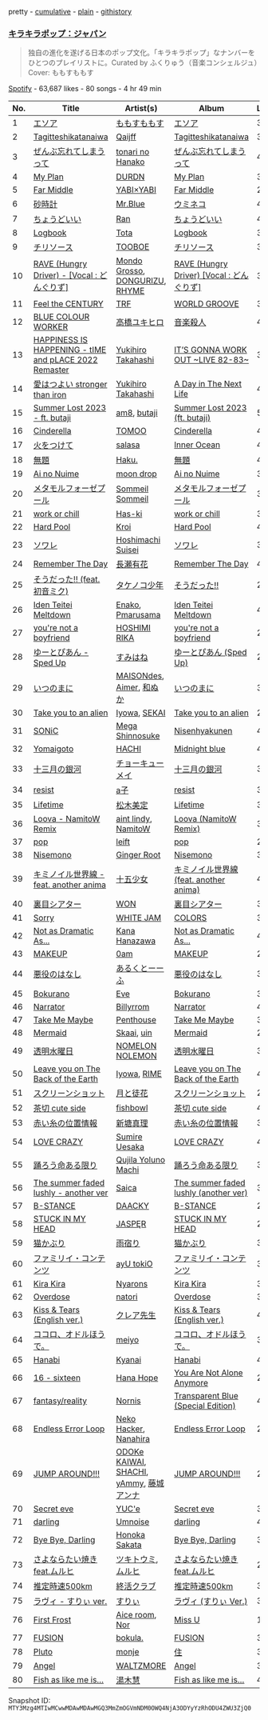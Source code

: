 pretty - [cumulative](/playlists/cumulative/37i9dQZF1DWVlypmfyCIGr.md) - [plain](/playlists/plain/37i9dQZF1DWVlypmfyCIGr) - [githistory](https://github.githistory.xyz/mackorone/spotify-playlist-archive/blob/main/playlists/plain/37i9dQZF1DWVlypmfyCIGr)

### [キラキラポップ：ジャパン](https://open.spotify.com/playlist/37i9dQZF1DWVlypmfyCIGr)

> 独自の進化を遂げる日本のポップ文化。「キラキラポップ」なナンバーをひとつのプレイリストに。Curated by ふくりゅう（音楽コンシェルジュ）Cover: ももすももす

[Spotify](https://open.spotify.com/user/spotify) - 63,687 likes - 80 songs - 4 hr 49 min

| No. | Title | Artist(s) | Album | Length |
|---|---|---|---|---|
| 1 | [エソア](https://open.spotify.com/track/6JIIzfPFXofQvU7h4OQqWy) | [ももすももす](https://open.spotify.com/artist/09xFgYi2WMH18mnuipigzN) | [エソア](https://open.spotify.com/album/3hZzkUyGJ3s7sngXGLDOo5) | 3:29 |
| 2 | [Tagitteshikatanaiwa](https://open.spotify.com/track/0J5CJIiLVnjSeSJRY6apvk) | [Qaijff](https://open.spotify.com/artist/2ybYclZz8KsmrgwlK8Em1X) | [Tagitteshikatanaiwa](https://open.spotify.com/album/3lMdHtI6LFxPjzrHRJ5mtt) | 3:25 |
| 3 | [ぜんぶ忘れてしまうって](https://open.spotify.com/track/5L8Lg7dRIoj5sVpZWYKm7f) | [tonari no Hanako](https://open.spotify.com/artist/3p7Un86kbW52HgEPeoyl26) | [ぜんぶ忘れてしまうって](https://open.spotify.com/album/6Jw8XplzFdB20xdUUJ9xoN) | 4:26 |
| 4 | [My Plan](https://open.spotify.com/track/2MKuMuQZbLOW16zXQksZse) | [DURDN](https://open.spotify.com/artist/5u1MCRvQ3cA2Y9BpLSZIeg) | [My Plan](https://open.spotify.com/album/5tnh0GwxdYRH5aVxVBm52e) | 3:43 |
| 5 | [Far Middle](https://open.spotify.com/track/0xLdA7l1vOtMJTynqt7qkJ) | [YABI×YABI](https://open.spotify.com/artist/5lNh74hra4Q3pgXdV8nMjz) | [Far Middle](https://open.spotify.com/album/1SgmpdT9zS4CFjjbmAxov1) | 2:59 |
| 6 | [砂時計](https://open.spotify.com/track/1NDMpHHTJM47OzZpA1ppsR) | [Mr.Blue](https://open.spotify.com/artist/3YcukRxoVHXRXTvBVnylet) | [ウミネコ](https://open.spotify.com/album/3AimFRG2kARwi1xYLgaM7n) | 4:01 |
| 7 | [ちょうどいい](https://open.spotify.com/track/2RQtBIL9AwbRPg3fRsD2Gh) | [Ran](https://open.spotify.com/artist/79b158VP6p9yoQpqIqU4UR) | [ちょうどいい](https://open.spotify.com/album/2qeEeymaJkft95IGi3p0ii) | 4:01 |
| 8 | [Logbook](https://open.spotify.com/track/7Dm0vGq2EZnok8p2PQjkMH) | [Tota](https://open.spotify.com/artist/6RptmPevPKd4YVK1VRpK3F) | [Logbook](https://open.spotify.com/album/4XpPPretRm4hVnvBi3depc) | 3:17 |
| 9 | [チリソース](https://open.spotify.com/track/0puXMsnxiQiInzLWsAAdQo) | [TOOBOE](https://open.spotify.com/artist/0HZLpOSMHpalBlUnONhynN) | [チリソース](https://open.spotify.com/album/5dE8yVhNvFYkxVVMux6Kk9) | 3:04 |
| 10 | [RAVE \(Hungry Driver\) \- \[Vocal : どんぐりず\]](https://open.spotify.com/track/1zLc5bbc7EoXyO8KsVpscC) | [Mondo Grosso](https://open.spotify.com/artist/4d2zOuYJHBPJTpVblHEKJb), [DONGURIZU](https://open.spotify.com/artist/1K4Acb9dvEU10jF5pGfJ3v), [RHYME](https://open.spotify.com/artist/5soNcAUPxpWwipU594dlqZ) | [RAVE \(Hungry Driver\) \[Vocal : どんぐりず\]](https://open.spotify.com/album/06mbcfz9YUIqeojWHHmb4B) | 3:57 |
| 11 | [Feel the CENTURY](https://open.spotify.com/track/0UYbWIkOhqBUrNzBVki8K9) | [TRF](https://open.spotify.com/artist/74UwkYjA5WAPyrTYFO3mW9) | [WORLD GROOVE](https://open.spotify.com/album/0sObqoToUo9FDX2Yjh1jYk) | 3:39 |
| 12 | [BLUE COLOUR WORKER](https://open.spotify.com/track/1osaMqmt2xiiPqgYZGJIij) | [高橋ユキヒロ](https://open.spotify.com/artist/0pkyrLngibQ5r4jqB08mH4) | [音楽殺人](https://open.spotify.com/album/3rMkwQudG1pEqEmEVIU7iI) | 4:33 |
| 13 | [HAPPINESS IS HAPPENING \- tIME and pLACE 2022 Remaster](https://open.spotify.com/track/1GAe5Ra6lsYZyqi2RY28Ij) | [Yukihiro Takahashi](https://open.spotify.com/artist/5Rv28BOArteQRhL8YUYgD5) | [IT’S GONNA WORK OUT \~LIVE 82\-83\~](https://open.spotify.com/album/2KoA3AfpEioh4vWyPM6mOE) | 3:41 |
| 14 | [愛はつよい stronger than iron](https://open.spotify.com/track/1GmjbO6VA5T2eNDboVuTTc) | [Yukihiro Takahashi](https://open.spotify.com/artist/5Rv28BOArteQRhL8YUYgD5) | [A Day in The Next Life](https://open.spotify.com/album/0uNuFD2UDjfsG9WB0Q9rFz) | 4:39 |
| 15 | [Summer Lost 2023 \- ft\. butaji](https://open.spotify.com/track/0UbO2ZCgpNlPRGWGiWQCeP) | [am8](https://open.spotify.com/artist/5GtEx6JS3XBlOL4J7Xhh1r), [butaji](https://open.spotify.com/artist/2bsLk9rBYLaDCtexh8qO2I) | [Summer Lost 2023 \(ft\. butaji\)](https://open.spotify.com/album/1M4kqTNWIdKFIOUvh173uy) | 5:31 |
| 16 | [Cinderella](https://open.spotify.com/track/3X5C1Q3V5dIsIKq2Duj0PK) | [TOMOO](https://open.spotify.com/artist/6rm1uaZjykvKCobTzRPs35) | [Cinderella](https://open.spotify.com/album/5OSFxPHnLpbNav9WmFU9VK) | 4:35 |
| 17 | [火をつけて](https://open.spotify.com/track/1b0CUQ3HX7tl4eoLKRUxN3) | [salasa](https://open.spotify.com/artist/5WcurhZ9M2BpSQWhUC4oPc) | [Inner Ocean](https://open.spotify.com/album/1wtnBDpaRDystPjLmcX2D1) | 4:39 |
| 18 | [無題](https://open.spotify.com/track/2hbHJG0sHLmu7aMKkzKeLU) | [Haku.](https://open.spotify.com/artist/5qJEtz7aC2nwA9LsjfkGVM) | [無題](https://open.spotify.com/album/4wLX3Pv3g9b8FjEb2A5Ti8) | 4:59 |
| 19 | [Ai no Nuime](https://open.spotify.com/track/2VrLKMGOl1xiqMePpmBe3V) | [moon drop](https://open.spotify.com/artist/1fqzuhLXIimUwLTU6HzBse) | [Ai no Nuime](https://open.spotify.com/album/4TpFPHYF6Qpz8Mq5zPLtHT) | 3:59 |
| 20 | [メタモルフォーゼプール](https://open.spotify.com/track/7GBcyqkDWLI93D1GRxU73s) | [Sommeil Sommeil](https://open.spotify.com/artist/6HK15dcp6cE6r1XHo07Ldw) | [メタモルフォーゼプール](https://open.spotify.com/album/5i7qUlUWZisZUTnirhgA5a) | 3:48 |
| 21 | [work or chill](https://open.spotify.com/track/0QVVheKTQKBS8HGGsmNPa0) | [Has\-ki](https://open.spotify.com/artist/7pvleOZtwMfQPOkZ57czSA) | [work or chill](https://open.spotify.com/album/7h4sO9cTXIusK6yRn7BjxV) | 3:13 |
| 22 | [Hard Pool](https://open.spotify.com/track/4WVOYJcZi5QhrBVp7sSelj) | [Kroi](https://open.spotify.com/artist/4S8J8Nct8lHsbzAeNJXcJa) | [Hard Pool](https://open.spotify.com/album/6iTuwCBoK9AHf5EaOAVDoo) | 4:36 |
| 23 | [ソワレ](https://open.spotify.com/track/7dbAKZNlWhIdmmINkHeKL7) | [Hoshimachi Suisei](https://open.spotify.com/artist/726WiFmWkohzodUxK3XjHX) | [ソワレ](https://open.spotify.com/album/7mLp1yLUJdrWyHWmvCTUCz) | 3:48 |
| 24 | [Remember The Day](https://open.spotify.com/track/1MgY8UGlEph0KdiRZpb3kY) | [長瀬有花](https://open.spotify.com/artist/4eEVWfAuVUPgwMXWQiD4zX) | [Remember The Day](https://open.spotify.com/album/6EfQIqKinvqUspuPjpit1A) | 4:06 |
| 25 | [そうだった!! \(feat\. 初音ミク\)](https://open.spotify.com/track/6kZaGOtlo8oLRqFogE3UQa) | [タケノコ少年](https://open.spotify.com/artist/1B1jSMK8pabW2JPBgYvF0K) | [そうだった!!](https://open.spotify.com/album/5d8XRmbV4o2nP87FjIjPkc) | 2:40 |
| 26 | [Iden Teitei Meltdown](https://open.spotify.com/track/3ChPJQvs0HvyNy7j3AbBzK) | [Enako](https://open.spotify.com/artist/0oC1SMfDzyyr7Tlzu2s63i), [Pmarusama](https://open.spotify.com/artist/7G6CzEvibsxpjfOIktMQEO) | [Iden Teitei Meltdown](https://open.spotify.com/album/2tCVHP4OBLBnz3bT7fz0G7) | 4:03 |
| 27 | [you're not a boyfriend](https://open.spotify.com/track/0lxjewJIsZROFsX5XT2r76) | [HOSHIMI RIKA](https://open.spotify.com/artist/20eGFcXmCEjVPVJUbTa7Oz) | [you're not a boyfriend](https://open.spotify.com/album/5N10YQP1CwxbShT1zBu2v8) | 2:52 |
| 28 | [ゆーとぴあん \- Sped Up](https://open.spotify.com/track/1UIwwbn5qnTewaWTaWu9kv) | [すみはね](https://open.spotify.com/artist/2YPJV3Cwy9o5DzRSCLnfjc) | [ゆーとぴあん \(Sped Up\)](https://open.spotify.com/album/6ZeLtwY1hsOtl6ANY76uZT) | 2:50 |
| 29 | [いつのまに](https://open.spotify.com/track/1VZMySTb2Sqs30c0FaO9H0) | [MAISONdes](https://open.spotify.com/artist/7LTiBdByoaUd329wCpmMcM), [Aimer](https://open.spotify.com/artist/0bAsR2unSRpn6BQPEnNlZm), [和ぬか](https://open.spotify.com/artist/6LesPuO1nhgJ2acJ4MjyBI) | [いつのまに](https://open.spotify.com/album/6fWI3YkfSUUL5QY1yfTDyB) | 3:28 |
| 30 | [Take you to an alien](https://open.spotify.com/track/6woZXopgnH4lLfTUTozl5X) | [Iyowa](https://open.spotify.com/artist/0gox2jF74UUFl8bDQYyTFr), [SEKAI](https://open.spotify.com/artist/6qDO45frC0zdEFbD2uNufe) | [Take you to an alien](https://open.spotify.com/album/2ATM1JEbrFNTvNuknG0VG6) | 2:47 |
| 31 | [SONiC](https://open.spotify.com/track/4f5YVTA1gjpVUQ8nW56qlJ) | [Mega Shinnosuke](https://open.spotify.com/artist/72owWXEwmyfKq3ajrajPAN) | [Nisenhyakunen](https://open.spotify.com/album/2CnyO0qAA0Cw2Otdtk0J2n) | 4:09 |
| 32 | [Yomaigoto](https://open.spotify.com/track/7xXSB4yb9b6DRxTrIdLpDJ) | [HACHI](https://open.spotify.com/artist/2ksMoRs5T9ErEe5H7gxv7C) | [Midnight blue](https://open.spotify.com/album/2bTfUWWhDsyehtTvaegNP6) | 4:07 |
| 33 | [十三月の銀河](https://open.spotify.com/track/19R8lKats8O7XXFIu313tw) | [チョーキューメイ](https://open.spotify.com/artist/5ZFxExn8YICZm9JFo9dqTq) | [十三月の銀河](https://open.spotify.com/album/7u6Q2awmZfrVL1uIVIIVJ6) | 3:47 |
| 34 | [resist](https://open.spotify.com/track/6khuTEUHWdsmBP0mq4OPUK) | [a子](https://open.spotify.com/artist/4ckGkK52pqm5j41Voz7lg4) | [resist](https://open.spotify.com/album/5Ra8mfJupN7wOuDJaCAdOi) | 3:26 |
| 35 | [Lifetime](https://open.spotify.com/track/19ifncpKx4A8IDEEFHCCZC) | [松木美定](https://open.spotify.com/artist/4VytANV5Kt1OqJpzkkc6wA) | [Lifetime](https://open.spotify.com/album/3biCMPJLQKjynlXeJBZcDg) | 3:23 |
| 36 | [Loova \- NamitoW Remix](https://open.spotify.com/track/428s46pgmgdwsWKnX3Ybw4) | [aint lindy](https://open.spotify.com/artist/1fQGGKBMELqEeoBsoywDrC), [NamitoW](https://open.spotify.com/artist/0YFwbBZlDAcYlg2GCVnoZr) | [Loova \(NamitoW Remix\)](https://open.spotify.com/album/6gskNUj1FSK9PRuLHvuryr) | 3:16 |
| 37 | [pop](https://open.spotify.com/track/7rYHykgHRTkilVc0tU4GXx) | [leift](https://open.spotify.com/artist/57gMLz4GGinuQk4YnwwNv3) | [pop](https://open.spotify.com/album/5GEDdOP4VyYSwS4qVoAulG) | 2:51 |
| 38 | [Nisemono](https://open.spotify.com/track/2pKk2VK9uSKfAq9rtDPJef) | [Ginger Root](https://open.spotify.com/artist/4UAW69682T7N0wrABUhqx0) | [Nisemono](https://open.spotify.com/album/7taDp3ENsj9voOAwVQ36PQ) | 3:01 |
| 39 | [キミノイル世界線 \- feat\. another anima](https://open.spotify.com/track/1bfBRHT9vhyfKmGeJUrZdy) | [十五少女](https://open.spotify.com/artist/4QmLN7dXAOKWnZO9efWX5d) | [キミノイル世界線 \(feat\. another anima\)](https://open.spotify.com/album/2BjAHeSPzfrfulICFUaVIb) | 4:34 |
| 40 | [裏目シアター](https://open.spotify.com/track/6uNbvR25P2N6UJuIu1QKJ5) | [WON](https://open.spotify.com/artist/1w5kguKKWpMp9eoEVUQrbf) | [裏目シアター](https://open.spotify.com/album/1MOP0YFjTGeGkamOxZE01Z) | 3:21 |
| 41 | [Sorry](https://open.spotify.com/track/4D7cOlQz46mcaDrjSG17HX) | [WHITE JAM](https://open.spotify.com/artist/4F0WbuD4S82qZOkTYbsUxJ) | [COLORS](https://open.spotify.com/album/1HBspwW907zywL4plqTl0M) | 3:38 |
| 42 | [Not as Dramatic As...](https://open.spotify.com/track/2GW9aPk5YhY247H8G5UV45) | [Kana Hanazawa](https://open.spotify.com/artist/44u07DJH5eTBDjhZ7LpMO0) | [Not as Dramatic As...](https://open.spotify.com/album/2Om7Uwqh3tLBAu2iSKdZkR) | 4:22 |
| 43 | [MAKEUP](https://open.spotify.com/track/1rZR1s6E11pAsMjEJXz26m) | [0am](https://open.spotify.com/artist/5y1AqWocona4stBLsBw1UJ) | [MAKEUP](https://open.spotify.com/album/6pm0FkkNulaOjTU3MsVMu4) | 2:53 |
| 44 | [悪役のはなし](https://open.spotify.com/track/5Pem1B63fMtaxZonslKJZN) | [あるくとーーふ](https://open.spotify.com/artist/5MWrOG9C4xK1wPeH6Wk36W) | [悪役のはなし](https://open.spotify.com/album/4OXm75F4V2I0XVGcxYsvHZ) | 3:23 |
| 45 | [Bokurano](https://open.spotify.com/track/7F3R31tU4vNWrdsjNrURQX) | [Eve](https://open.spotify.com/artist/58oPVy7oihAEXE0Ott6JOf) | [Bokurano](https://open.spotify.com/album/0dS6KlBzeDJQsWZ2Krmjhh) | 3:32 |
| 46 | [Narrator](https://open.spotify.com/track/0zOWnG299pfQHjk2Tce0ri) | [Billyrrom](https://open.spotify.com/artist/7our8lu1Vk9CLnFEu3JEbc) | [Narrator](https://open.spotify.com/album/5omG3PWEuLsXaqwtg9cw6G) | 4:28 |
| 47 | [Take Me Maybe](https://open.spotify.com/track/0Sq6O7MvmJKmZxJEerxPte) | [Penthouse](https://open.spotify.com/artist/50QaWH5OLY3Pkt1XNCGk6L) | [Take Me Maybe](https://open.spotify.com/album/52MbpIB9e7evYxkk6g84ut) | 3:27 |
| 48 | [Mermaid](https://open.spotify.com/track/5KpPfyynOV0kCOaHXd5eeb) | [Skaai](https://open.spotify.com/artist/4L05lOQs0iZSVhrnnqS66E), [uin](https://open.spotify.com/artist/4QeHs1eoKjxJLPFOkgsNjw) | [Mermaid](https://open.spotify.com/album/5bmgJcXApczi08TVQGNR8F) | 2:54 |
| 49 | [透明水曜日](https://open.spotify.com/track/11cHqGM2BiA75FwR5fLKvL) | [NOMELON NOLEMON](https://open.spotify.com/artist/3PRXdiVu8lUkeCKw4ZUX4B) | [透明水曜日](https://open.spotify.com/album/174wQBTQffHFDIoZi7RG1N) | 3:47 |
| 50 | [Leave you on The Back of the Earth](https://open.spotify.com/track/5DKaFBMgVA3Q0kFUOV9mq1) | [Iyowa](https://open.spotify.com/artist/0gox2jF74UUFl8bDQYyTFr), [RIME](https://open.spotify.com/artist/30RZR7IC98iYiy0YA2wHj7) | [Leave you on The Back of the Earth](https://open.spotify.com/album/6dRn2JO4oXS5uvnUguAFx6) | 4:21 |
| 51 | [スクリーンショット](https://open.spotify.com/track/1w2eTuu7O2LvA1xokGFloA) | [月と徒花](https://open.spotify.com/artist/6Dc0ZVkKdA7QGiFEEfAuCE) | [スクリーンショット](https://open.spotify.com/album/3RXQvjtw007HzMKTagraNO) | 2:25 |
| 52 | [茶切 cute side](https://open.spotify.com/track/2T687EjxU6Y55bBuNytiU9) | [fishbowl](https://open.spotify.com/artist/1nyeiKFHnbe9QsI8bOjGK5) | [茶切 cute side](https://open.spotify.com/album/3huDT0W6f2nmxKg5oPiZpi) | 4:56 |
| 53 | [赤い糸の位置情報](https://open.spotify.com/track/3bKejTxIIH5JdkqZYJjwHP) | [新塘真理](https://open.spotify.com/artist/4zVYI9yNrr1SFPePXLdKgg) | [赤い糸の位置情報](https://open.spotify.com/album/1hoU4tb089tNGH3447CESi) | 3:05 |
| 54 | [LOVE CRAZY](https://open.spotify.com/track/4RjxJlyjU6cMrv4dJH5XtP) | [Sumire Uesaka](https://open.spotify.com/artist/4hRg5l2hXQl3lAzffFF8P8) | [LOVE CRAZY](https://open.spotify.com/album/59K14Vh4mIaPjRHsCuP9B8) | 4:04 |
| 55 | [踊ろう命ある限り](https://open.spotify.com/track/3iODGH9tZZ7vrjXzvoQ3aE) | [Qujila Yoluno Machi](https://open.spotify.com/artist/3hdtbNgPSlPKcE082xdCMq) | [踊ろう命ある限り](https://open.spotify.com/album/4VUlJEGhVA4qa5vAuH625w) | 3:42 |
| 56 | [The summer faded lushly \- another ver](https://open.spotify.com/track/67DFjdK8kM3J5b3qhgiFxN) | [Saica](https://open.spotify.com/artist/7qEEzVU8qrl6cgQypPkvK5) | [The summer faded lushly \(another ver\)](https://open.spotify.com/album/0kcARmveWTR7r9yHAQwLPq) | 3:06 |
| 57 | [B\-STANCE](https://open.spotify.com/track/7E3VAqyzHPXBfiLZpstM7m) | [DAACKY](https://open.spotify.com/artist/2zh5z1RyMTSbHORVP4oD1t) | [B\-STANCE](https://open.spotify.com/album/5Rs1514dfz2g2Y3gleRHK6) | 2:50 |
| 58 | [STUCK IN MY HEAD](https://open.spotify.com/track/3qwFTRYa0YG0UyUqLcyctt) | [JASPĘR](https://open.spotify.com/artist/1pyg2ihnuRiqlkOxzRTXz7) | [STUCK IN MY HEAD](https://open.spotify.com/album/7j8JItI7nByJjEXlXIFNUp) | 2:51 |
| 59 | [猫かぶり](https://open.spotify.com/track/63YKp0qJprGUxgK5fl5bCz) | [雨宿り](https://open.spotify.com/artist/59BLjrTwyCqE9R4W1BovYK) | [猫かぶり](https://open.spotify.com/album/6dYJSeGgkI6kF3FeR8eapR) | 3:47 |
| 60 | [ファミリイ・コンテンツ](https://open.spotify.com/track/67V5axrqkSQF6azx2GNAIj) | [ayU tokiO](https://open.spotify.com/artist/3hu4NDbJsdOALVe4K61lHE) | [ファミリイ・コンテンツ](https://open.spotify.com/album/7DWzRqtaOkiryJLcfVBo2m) | 3:17 |
| 61 | [Kira Kira](https://open.spotify.com/track/3rVOvd1vkcXfCfpc25nF1D) | [Nyarons](https://open.spotify.com/artist/4L5K9BR3qaZQw8QAoMBUta) | [Kira Kira](https://open.spotify.com/album/2ec2A5N1Kvbf11SjVOHD0h) | 3:43 |
| 62 | [Overdose](https://open.spotify.com/track/2Dzzhb1oV5ckgOjWZLraIB) | [natori](https://open.spotify.com/artist/6WmXWHmfBMhupyIs8MSqtu) | [Overdose](https://open.spotify.com/album/1ieXthJ9zXRWqTU8ROAeJa) | 3:17 |
| 63 | [Kiss & Tears \(English ver.\)](https://open.spotify.com/track/5PBKr0KjMP1E55K1yTZmWQ) | [クレア先生](https://open.spotify.com/artist/2UYorLBd8xM9DmDvneSN8V) | [Kiss & Tears \(English ver.\)](https://open.spotify.com/album/5DYtOuRDmco7yz0dcZf2ll) | 4:21 |
| 64 | [ココロ、オドルほうで。](https://open.spotify.com/track/3MKxwNgUa4FgU0cKBQSd9W) | [meiyo](https://open.spotify.com/artist/6ggtLFRSvZsS61lbxLujd9) | [ココロ、オドルほうで。](https://open.spotify.com/album/5ISBD7UVkovU4Hssok3i82) | 3:11 |
| 65 | [Hanabi](https://open.spotify.com/track/0jvIT6Y6Pioojp6zbWPwDg) | [Kyanai](https://open.spotify.com/artist/42ogLtXLVjZryRz9j1zvOm) | [Hanabi](https://open.spotify.com/album/2jN410OU5XoYoQ1DqF9f7K) | 4:43 |
| 66 | [16 \- sixteen](https://open.spotify.com/track/6s6cQSiSyyFGj176Jqq2dX) | [Hana Hope](https://open.spotify.com/artist/0HRps5F3fAsPL6QmFCdK7a) | [You Are Not Alone Anymore](https://open.spotify.com/album/6TwmINkXT8y2QbmqxVVSGi) | 2:50 |
| 67 | [fantasy/reality](https://open.spotify.com/track/0YhTBivh9612tbzoHBs1xs) | [Nornis](https://open.spotify.com/artist/4A1SkseOGbsBI0Q71vdTGx) | [Transparent Blue \(Special Edition\)](https://open.spotify.com/album/5XMHA1jR2yQKVbg46fLcWS) | 4:34 |
| 68 | [Endless Error Loop](https://open.spotify.com/track/3xI52ha4Ag5o78QqwelqCa) | [Neko Hacker](https://open.spotify.com/artist/2aQ9IoRPwXEhhBVj4wbS46), [Nanahira](https://open.spotify.com/artist/0bkkiFN0ghGl4j9aLi3oQx) | [Endless Error Loop](https://open.spotify.com/album/6rUl03lRJOSYK9wWVVizAY) | 2:23 |
| 69 | [JUMP AROUND!!!](https://open.spotify.com/track/7MKxz4nq4BIOXTtUTcH9Dg) | [ODOKe KAIWAI](https://open.spotify.com/artist/1Rri672GeKLDX6hKZmgD9r), [SHACHI](https://open.spotify.com/artist/7cbMeZ6uWpXjamJTYM5KFy), [yAmmy](https://open.spotify.com/artist/7CzfV6xtLAposyHU4l2vlf), [藤城アンナ](https://open.spotify.com/artist/0l6K2KUMZbbFPb1Tqqrsu9) | [JUMP AROUND!!!](https://open.spotify.com/album/1C1ilGfTVpk13JcbJmJnYI) | 2:25 |
| 70 | [Secret eve](https://open.spotify.com/track/3KQ2B0Jdq8PKcW39waajw3) | [YUC'e](https://open.spotify.com/artist/0jP8a2o9Mw5qYoUz1SnQ2A) | [Secret eve](https://open.spotify.com/album/3Iocwv8gZ201XV0bhpt4io) | 3:08 |
| 71 | [darling](https://open.spotify.com/track/3o4rXldN4X1i9EygWMHfCt) | [Umnoise](https://open.spotify.com/artist/6mfqMKlmKZSjVBITWTT4Y7) | [darling](https://open.spotify.com/album/2FRdqWkvPJpp9r3pJbHffX) | 4:13 |
| 72 | [Bye Bye, Darling](https://open.spotify.com/track/1g3rso6YLqWe7xq5RUrDSF) | [Honoka Sakata](https://open.spotify.com/artist/1OzmHKtjxdJ4yU0GKaROVE) | [Bye Bye, Darling](https://open.spotify.com/album/5OENsmUtkrU5YFJIkxYhcW) | 3:07 |
| 73 | [さよならたい焼きfeat.ムルヒ](https://open.spotify.com/track/6vdzq93WXxRnHriXUJNXZD) | [ツキトウミ](https://open.spotify.com/artist/2TKLxxYOUzuhOTtrV2FJZ1), [ムルヒ](https://open.spotify.com/artist/02EN9MWE8AjB90BIWLSgBV) | [さよならたい焼きfeat.ムルヒ](https://open.spotify.com/album/26CfxLbGAP7j142YxHcEOv) | 2:50 |
| 74 | [推定時速500km](https://open.spotify.com/track/3KmiXmaCe7JpEFI13lkP0A) | [終活クラブ](https://open.spotify.com/artist/3R2FK3WS1nBCJuaerq98Ra) | [推定時速500km](https://open.spotify.com/album/4uJ0WXLPDsQEpOC56BoMpU) | 3:40 |
| 75 | [ラヴィ \- すりぃ ver.](https://open.spotify.com/track/4KFPgXmv9DaAOud3uEp9bJ) | [すりぃ](https://open.spotify.com/artist/29XdcKZcwr9ikcmxud5UEa) | [ラヴィ \(すりぃ Ver.\)](https://open.spotify.com/album/3ZFcnCHeDpf7W65zhyuGBM) | 3:00 |
| 76 | [First Frost](https://open.spotify.com/track/0Wmfac7rtkNLTgrIB5f6dY) | [Aice room](https://open.spotify.com/artist/1ALuROjCqY0flaCOTKJ1OR), [Nor](https://open.spotify.com/artist/3wzLoR43XSiPV1smicPd8p) | [Miss U](https://open.spotify.com/album/2fd5yc38PjMcqeRHRxJ5Xx) | 1:08 |
| 77 | [FUSION](https://open.spotify.com/track/5Am9Kz8iYJH7xmcRnApAuE) | [bokula.](https://open.spotify.com/artist/03d8apfHOy2uV3oLL9lsFG) | [FUSION](https://open.spotify.com/album/7FTvw6y4wRQyN0eWybfJjA) | 3:44 |
| 78 | [Pluto](https://open.spotify.com/track/4BgjikxDGRtrzGkuNmTsZo) | [monje](https://open.spotify.com/artist/5UqQ3L8MFnpqFHW2oUy56Y) | [住](https://open.spotify.com/album/1AbYtHL8CaXQgJIu8ctq7C) | 3:10 |
| 79 | [Angel](https://open.spotify.com/track/6UYOZs1HtpssSHPEfQFVAw) | [WALTZMORE](https://open.spotify.com/artist/32gr6f3nCBJZeOpu6GD1lE) | [Angel](https://open.spotify.com/album/01KMFpt41OQqg34iC2tTDi) | 3:35 |
| 80 | [Fish as like me is…](https://open.spotify.com/track/4psCqj4hKxuY12kZwmZBGC) | [湯木慧](https://open.spotify.com/artist/6CLuhpHEjf2V9eTf0yAYUr) | [Fish as like me is…](https://open.spotify.com/album/51s7qOmng4KEPZCjkRgNXn) | 4:46 |

Snapshot ID: `MTY3Mzg4MTIwMCwwMDAwMDAwMGQ3MmZmOGVmNDM0OWQ4NjA3ODYyYzRhODU4ZWU3ZjQ0`
